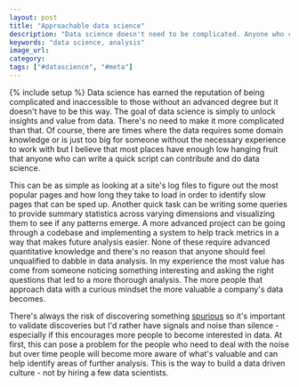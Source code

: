 ```yaml
---
layout: post
title: "Approachable data science"
description: "Data science doesn't need to be complicated. Anyone who can write a script can contribute and we should encourage that."
keywords: "data science, analysis"
image_url:
category:
tags: ["#datascience", "#meta"]
---
```

{% include setup %}
Data science has earned the reputation of being complicated and inaccessible to those without an advanced degree but it doesn't have to be this way. The goal of data science is simply to unlock insights and value from data. There's no need to make it more complicated than that. Of course, there are times where the data requires some domain knowledge or is just too big for someone without the necessary experience to work with but I believe that most places have enough low hanging fruit that anyone who can write a quick script can contribute and do data science.

This can be as simple as looking at a site's log files to figure out the most popular pages and how long they take to load in order to identify slow pages that can be sped up. Another quick task can be writing some queries to provide summary statistics across varying dimensions and visualizing them to see if any patterns emerge. A more advanced project can be going through a codebase and implementing a system to help track metrics in a way that makes future analysis easier. None of these require advanced quantitative knowledge and there's no reason that anyone should feel unqualified to dabble in data analysis. In my experience the most value has come from someone noticing something interesting and asking the right questions that led to a more thorough analysis. The more people that approach data with a curious mindset the more valuable a company's data becomes.

There's always the risk of discovering something <a href="https://en.wikipedia.org/wiki/Spurious_relationship" target="_blank">spurious</a> so it's important to validate discoveries but I'd rather have signals and noise than silence - especially if this encourages more people to become interested in data. At first, this can pose a problem for the people who need to deal with the noise but over time people will become more aware of what's valuable and can help identify areas of further analysis. This is the way to build a data driven culture - not by hiring a few data scientists.